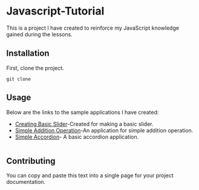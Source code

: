  # Javascript-Tutorial             
This is a project I have created to reinforce my JavaScript knowledge gained during the lessons.
## Installation
First, clone the project.   
 
``` 
git clone
```
## Usage 
Below are the links to the sample applications I have created:

- [Creating Basic Slider](https://creating-basic-slider.netlify.app/)-Created for making a basic slider.
- [Simple Addition Operation](https://simple-addition-operation.netlify.app/)-An application for simple addition operation.
- [Simple Accordion](https://basic-accordion.netlify.app/)- A basic accordion application.


```

```
## Contributing

You can copy and paste this text into a single page for your project documentation.



